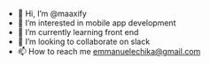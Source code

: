 - 👋 Hi, I’m @maaxify
- 👀 I’m interested in mobile app development 
- 🌱 I’m currently learning front end 
- 💞️ I’m looking to collaborate on slack
- 📫 How to reach me emmanuelechika@gmail.com

<!---
maaxify/maaxify is a ✨ special ✨ repository because its `README.md` (this file) appears on your GitHub profile.
You can click the Preview link to take a look at your changes.
--->
